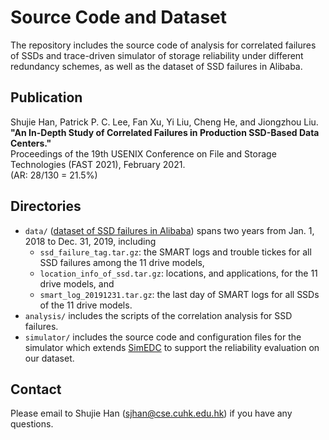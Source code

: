 # Source Code and Dataset

The repository includes the source code of analysis for correlated failures of SSDs and trace-driven simulator of storage reliability under different redundancy schemes, as well as the dataset of SSD failures in Alibaba.

## Publication

Shujie Han, Patrick P. C. Lee, Fan Xu, Yi Liu, Cheng He, and Jiongzhou Liu.  
**"An In-Depth Study of Correlated Failures in Production SSD-Based Data Centers."**  
Proceedings of the 19th USENIX Conference on File and Storage Technologies (FAST 2021), February 2021.  
(AR: 28/130 = 21.5%)

## Directories

- `data/` ([dataset of SSD failures in Alibaba](https://github.com/alibaba-edu/dcbrain/tree/master/ssd_open_data)) spans two years from Jan. 1, 2018 to Dec. 31, 2019, including 
  - `ssd_failure_tag.tar.gz`: the SMART logs and trouble tickes for all SSD failures among the 11 drive models,
  - `location_info_of_ssd.tar.gz`: locations, and applications, for the 11 drive models, and
  - `smart_log_20191231.tar.gz`: the last day of SMART logs for all SSDs of the 11 drive models.
- `analysis/` includes the scripts of the correlation analysis for SSD failures.
- `simulator/` includes the source code and configuration files for the simulator which extends [SimEDC](http://adslab.cse.cuhk.edu.hk/software/simedc/) to support the reliability evaluation on our dataset.

## Contact

Please email to Shujie Han (sjhan@cse.cuhk.edu.hk) if you have any questions.  
